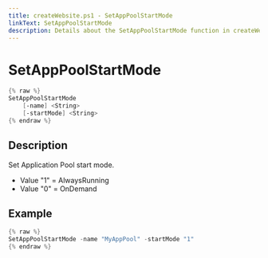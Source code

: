 ```yaml
---
title: createWebsite.ps1 - SetAppPoolStartMode
linkText: SetAppPoolStartMode
description: Details about the SetAppPoolStartMode function in createWebsite.ps1 helper script
---
```


# SetAppPoolStartMode

```PowerShell
{% raw %}
SetAppPoolStartMode
    [-name] <String>
    [-startMode] <String>
{% endraw %}
```

## Description

Set Application Pool start mode.

* Value "1" = AlwaysRunning
* Value "0" = OnDemand

## Example

```PowerShell
{% raw %}
SetAppPoolStartMode -name "MyAppPool" -startMode "1"
{% endraw %}
```
